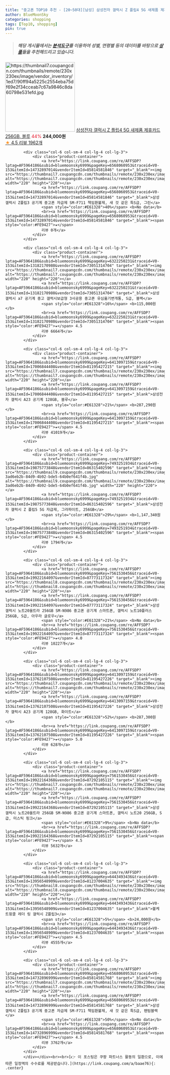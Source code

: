 ```yaml
---
title: "중고폰 TOP10 추천 - [20~50대][남성] 삼성전자 갤럭시 Z 플립4 5G 새제품 제휴카드 256GB, 블루"
author: BlueMoonSky
categories: shopping
tags: [Top10, shopping]
pin: true
---
```


> ##### 해당 게시물에서는 [**분석도구**](https://itemscout.io/)를 이용하여 **성별**, **연령별** 등의 데이터를 바탕으로 [**상품**](https://link.coupang.com/a/baae76)들을 추천해드리고 있습니다.
<div class="container"><div class="row">
            <div class="col-6 col-sm-4 col-lg-4 col-lg-3">
                <div class="product-container">
                    <a href="https://link.coupang.com/re/AFFSDP?lptag=AF5964186&subid=bluemoonsky6999&pageKey=7410157624&traceid=V0-153&itemId=20102284072&vendorItemId=86873044561" target="_blank"><img src="https://thumbnail7.coupangcdn.com/thumbnails/remote/230x230ex/image/vendor_inventory/1ed7/90ff94a5225c2554eba75df69e2f34cceab7c67a9846c8da60798e531efd.jpg" alt="https://thumbnail7.coupangcdn.com/thumbnails/remote/230x230ex/image/vendor_inventory/1ed7/90ff94a5225c2554eba75df69e2f34cceab7c67a9846c8da60798e531efd.jpg" width="220" height="220"></a>
                    <a href="https://link.coupang.com/re/AFFSDP?lptag=AF5964186&subid=bluemoonsky6999&pageKey=7410157624&traceid=V0-153&itemId=20102284072&vendorItemId=86873044561" target="_blank">삼성전자 갤럭시 Z 플립4 5G 새제품 제휴카드 256GB, 블루</a>
                    <span style="color:#E61328">44%</span> <b>244,000원</b>
                    <br><a href="https://link.coupang.com/re/AFFSDP?lptag=AF5964186&subid=bluemoonsky6999&pageKey=7410157624&traceid=V0-153&itemId=20102284072&vendorItemId=86873044561" target="_blank"><span style="color:#FE9427">★</span> 4.5
                    리뷰 1962개</a>
                </div>
            </div>
            
            <div class="col-6 col-sm-4 col-lg-4 col-lg-3">
                <div class="product-container">
                    <a href="https://link.coupang.com/re/AFFSDP?lptag=AF5964186&subid=bluemoonsky6999&pageKey=6568060953&traceid=V0-153&itemId=14732897014&vendorItemId=85814581846" target="_blank"><img src="https://thumbnail7.coupangcdn.com/thumbnails/remote/230x230ex/image/vendor_inventory/8a5e/f7e149a60180ecce04a41d884418d85b68ddb38c50d494f7031a535e3dea.jpg" alt="https://thumbnail7.coupangcdn.com/thumbnails/remote/230x230ex/image/vendor_inventory/8a5e/f7e149a60180ecce04a41d884418d85b68ddb38c50d494f7031a535e3dea.jpg" width="220" height="220"></a>
                    <a href="https://link.coupang.com/re/AFFSDP?lptag=AF5964186&subid=bluemoonsky6999&pageKey=6568060953&traceid=V0-153&itemId=14732897014&vendorItemId=85814581846" target="_blank">삼성 갤럭시 Z플립3 공기계 중고폰 자급제 SM-F711 책임환불제, 새 것 같은 특S급, 그린</a>
                    <span style="color:#E61328">40%</span> <b>No data</b>
                    <br><a href="https://link.coupang.com/re/AFFSDP?lptag=AF5964186&subid=bluemoonsky6999&pageKey=6568060953&traceid=V0-153&itemId=14732897014&vendorItemId=85814581846" target="_blank"><span style="color:#FE9427">★</span> 
                    리뷰 0개</a>
                </div>
            </div>
            
            <div class="col-6 col-sm-4 col-lg-4 col-lg-3">
                <div class="product-container">
                    <a href="https://link.coupang.com/re/AFFSDP?lptag=AF5964186&subid=bluemoonsky6999&pageKey=6322250231&traceid=V0-153&itemId=13182170980&vendorItemId=73051314704" target="_blank"><img src="https://thumbnail7.coupangcdn.com/thumbnails/remote/230x230ex/image/vendor_inventory/9a6e/2879e2dad036bd32330b85f05f3aad4f290bdefcbb5e1614d5ca5ba23a5e.jpg" alt="https://thumbnail7.coupangcdn.com/thumbnails/remote/230x230ex/image/vendor_inventory/9a6e/2879e2dad036bd32330b85f05f3aad4f290bdefcbb5e1614d5ca5ba23a5e.jpg" width="220" height="220"></a>
                    <a href="https://link.coupang.com/re/AFFSDP?lptag=AF5964186&subid=bluemoonsky6999&pageKey=6322250231&traceid=V0-153&itemId=13182170980&vendorItemId=73051314704" target="_blank">삼성 갤럭시 a7 공기계 중고 갤럭시보급형 3사공용 중고폰 유심옮기변개통, S급, 블랙</a>
                    <span style="color:#E61328">16%</span> <b>115,000원</b>
                    <br><a href="https://link.coupang.com/re/AFFSDP?lptag=AF5964186&subid=bluemoonsky6999&pageKey=6322250231&traceid=V0-153&itemId=13182170980&vendorItemId=73051314704" target="_blank"><span style="color:#FE9427">★</span> 4.5
                    리뷰 6664개</a>
                </div>
            </div>
            
            <div class="col-6 col-sm-4 col-lg-4 col-lg-3">
                <div class="product-container">
                    <a href="https://link.coupang.com/re/AFFSDP?lptag=AF5964186&subid=bluemoonsky6999&pageKey=6413097159&traceid=V0-153&itemId=17006844408&vendorItemId=81195427215" target="_blank"><img src="https://thumbnail7.coupangcdn.com/thumbnails/remote/230x230ex/image/vendor_inventory/c464/fb9f89e74f54d873d5261c543cc665c8f435236d7e09f42ac85b7e18e503.jpg" alt="https://thumbnail7.coupangcdn.com/thumbnails/remote/230x230ex/image/vendor_inventory/c464/fb9f89e74f54d873d5261c543cc665c8f435236d7e09f42ac85b7e18e503.jpg" width="220" height="220"></a>
                    <a href="https://link.coupang.com/re/AFFSDP?lptag=AF5964186&subid=bluemoonsky6999&pageKey=6413097159&traceid=V0-153&itemId=17006844408&vendorItemId=81195427215" target="_blank">삼성전자 갤럭시 A23 공기계 128GB, 블루</a>
                    <span style="color:#E61328">21%</span> <b>287,290원</b>
                    <br><a href="https://link.coupang.com/re/AFFSDP?lptag=AF5964186&subid=bluemoonsky6999&pageKey=6413097159&traceid=V0-153&itemId=17006844408&vendorItemId=81195427215" target="_blank"><span style="color:#FE9427">★</span> 4.5
                    리뷰 41019개</a>
                </div>
            </div>
            
            <div class="col-6 col-sm-4 col-lg-4 col-lg-3">
                <div class="product-container">
                    <a href="https://link.coupang.com/re/AFFSDP?lptag=AF5964186&subid=bluemoonsky6999&pageKey=7493251934&traceid=V0-153&itemId=19875773848&vendorItemId=86315402596" target="_blank"><img src="https://thumbnail9.coupangcdn.com/thumbnails/remote/230x230ex/image/retail/images/558849002178448-3ad6eb2b-84d9-4b92-bde5-64b0ef641f4b.jpg" alt="https://thumbnail9.coupangcdn.com/thumbnails/remote/230x230ex/image/retail/images/558849002178448-3ad6eb2b-84d9-4b92-bde5-64b0ef641f4b.jpg" width="220" height="220"></a>
                    <a href="https://link.coupang.com/re/AFFSDP?lptag=AF5964186&subid=bluemoonsky6999&pageKey=7493251934&traceid=V0-153&itemId=19875773848&vendorItemId=86315402596" target="_blank">삼성전자 갤럭시 Z 플립5 5G 자급제, 그라파이트, 256GB</a>
                    <span style="color:#E61328">29%</span> <b>1,147,340원</b>
                    <br><a href="https://link.coupang.com/re/AFFSDP?lptag=AF5964186&subid=bluemoonsky6999&pageKey=7493251934&traceid=V0-153&itemId=19875773848&vendorItemId=86315402596" target="_blank"><span style="color:#FE9427">★</span> 4.5
                    리뷰 1794개</a>
                </div>
            </div>
            
            <div class="col-6 col-sm-4 col-lg-4 col-lg-3">
                <div class="product-container">
                    <a href="https://link.coupang.com/re/AFFSDP?lptag=AF5964186&subid=bluemoonsky6999&pageKey=7561530456&traceid=V0-153&itemId=19922164097&vendorItemId=87773117324" target="_blank"><img src="https://thumbnail8.coupangcdn.com/thumbnails/remote/230x230ex/image/vendor_inventory/8e2c/1d86a7da98b303d3b494d173237685ce4b5d3e2333eb5232b1fd9f0fe5ef.jpg" alt="https://thumbnail8.coupangcdn.com/thumbnails/remote/230x230ex/image/vendor_inventory/8e2c/1d86a7da98b303d3b494d173237685ce4b5d3e2333eb5232b1fd9f0fe5ef.jpg" width="220" height="220"></a>
                    <a href="https://link.coupang.com/re/AFFSDP?lptag=AF5964186&subid=bluemoonsky6999&pageKey=7561530456&traceid=V0-153&itemId=19922164097&vendorItemId=87773117324" target="_blank">삼성 갤럭시 노트20울트라 256GB SM-N986 중고폰 공기계 스마트폰, 갤럭시 노트10플러스 256GB, S급, 아우라 글로우</a>
                    <span style="color:#E61328">21%</span> <b>No data</b>
                    <br><a href="https://link.coupang.com/re/AFFSDP?lptag=AF5964186&subid=bluemoonsky6999&pageKey=7561530456&traceid=V0-153&itemId=19922164097&vendorItemId=87773117324" target="_blank"><span style="color:#FE9427">★</span> 4.0
                    리뷰 10227개</a>
                </div>
            </div>
            
            <div class="col-6 col-sm-4 col-lg-4 col-lg-3">
                <div class="product-container">
                    <a href="https://link.coupang.com/re/AFFSDP?lptag=AF5964186&subid=bluemoonsky6999&pageKey=6413097159&traceid=V0-153&itemId=13762107508&vendorItemId=81195427226" target="_blank"><img src="https://thumbnail7.coupangcdn.com/thumbnails/remote/230x230ex/image/vendor_inventory/c464/fb9f89e74f54d873d5261c543cc665c8f435236d7e09f42ac85b7e18e503.jpg" alt="https://thumbnail7.coupangcdn.com/thumbnails/remote/230x230ex/image/vendor_inventory/c464/fb9f89e74f54d873d5261c543cc665c8f435236d7e09f42ac85b7e18e503.jpg" width="220" height="220"></a>
                    <a href="https://link.coupang.com/re/AFFSDP?lptag=AF5964186&subid=bluemoonsky6999&pageKey=6413097159&traceid=V0-153&itemId=13762107508&vendorItemId=81195427226" target="_blank">삼성전자 갤럭시 A23 공기계 128GB, 화이트</a>
                    <span style="color:#E61328">52%</span> <b>287,300원</b>
                    <br><a href="https://link.coupang.com/re/AFFSDP?lptag=AF5964186&subid=bluemoonsky6999&pageKey=6413097159&traceid=V0-153&itemId=13762107508&vendorItemId=81195427226" target="_blank"><span style="color:#FE9427">★</span> 5.0
                    리뷰 628개</a>
                </div>
            </div>
            
            <div class="col-6 col-sm-4 col-lg-4 col-lg-3">
                <div class="product-container">
                    <a href="https://link.coupang.com/re/AFFSDP?lptag=AF5964186&subid=bluemoonsky6999&pageKey=7561530456&traceid=V0-153&itemId=19922164368&vendorItemId=87292105115" target="_blank"><img src="https://thumbnail7.coupangcdn.com/thumbnails/remote/230x230ex/image/vendor_inventory/5a24/a0e43aac10f67b4c83d8e449d8b157d31f73787178e8cd7af736c56b68c8.jpg" alt="https://thumbnail7.coupangcdn.com/thumbnails/remote/230x230ex/image/vendor_inventory/5a24/a0e43aac10f67b4c83d8e449d8b157d31f73787178e8cd7af736c56b68c8.jpg" width="220" height="220"></a>
                    <a href="https://link.coupang.com/re/AFFSDP?lptag=AF5964186&subid=bluemoonsky6999&pageKey=7561530456&traceid=V0-153&itemId=19922164368&vendorItemId=87292105115" target="_blank">삼성 갤럭시 노트20울트라 256GB SM-N986 중고폰 공기계 스마트폰, 갤럭시 노트20 256GB, S급, 미스틱 핑크</a>
                    <span style="color:#E61328">9%</span> <b>No data</b>
                    <br><a href="https://link.coupang.com/re/AFFSDP?lptag=AF5964186&subid=bluemoonsky6999&pageKey=7561530456&traceid=V0-153&itemId=19922164368&vendorItemId=87292105115" target="_blank"><span style="color:#FE9427">★</span> 4.5
                    리뷰 5632개</a>
                </div>
            </div>
            
            <div class="col-6 col-sm-4 col-lg-4 col-lg-3">
                <div class="product-container">
                    <a href="https://link.coupang.com/re/AFFSDP?lptag=AF5964186&subid=bluemoonsky6999&pageKey=6443493436&traceid=V0-153&itemId=13956548909&vendorItemId=81237004635" target="_blank"><img src="https://thumbnail8.coupangcdn.com/thumbnails/remote/230x230ex/image/vendor_inventory/350e/a8d8b4d9f99778faaf53993d08fa11783ea9711e9e720c1a795e3e35c52f.jpg" alt="https://thumbnail8.coupangcdn.com/thumbnails/remote/230x230ex/image/vendor_inventory/350e/a8d8b4d9f99778faaf53993d08fa11783ea9711e9e720c1a795e3e35c52f.jpg" width="220" height="220"></a>
                    <a href="https://link.coupang.com/re/AFFSDP?lptag=AF5964186&subid=bluemoonsky6999&pageKey=6443493436&traceid=V0-153&itemId=13956548909&vendorItemId=81237004635" target="_blank">볼케 트윙클 레더 링 갤럭시 Z플립3</a>
                    <span style="color:#E61328">5%</span> <b>24,000원</b>
                    <br><a href="https://link.coupang.com/re/AFFSDP?lptag=AF5964186&subid=bluemoonsky6999&pageKey=6443493436&traceid=V0-153&itemId=13956548909&vendorItemId=81237004635" target="_blank"><span style="color:#FE9427">★</span> 4.5
                    리뷰 4555개</a>
                </div>
            </div>
            
            <div class="col-6 col-sm-4 col-lg-4 col-lg-3">
                <div class="product-container">
                    <a href="https://link.coupang.com/re/AFFSDP?lptag=AF5964186&subid=bluemoonsky6999&pageKey=6568060953&traceid=V0-153&itemId=14732896999&vendorItemId=85814581768" target="_blank"><img src="https://thumbnail7.coupangcdn.com/thumbnails/remote/230x230ex/image/vendor_inventory/8a5e/f7e149a60180ecce04a41d884418d85b68ddb38c50d494f7031a535e3dea.jpg" alt="https://thumbnail7.coupangcdn.com/thumbnails/remote/230x230ex/image/vendor_inventory/8a5e/f7e149a60180ecce04a41d884418d85b68ddb38c50d494f7031a535e3dea.jpg" width="220" height="220"></a>
                    <a href="https://link.coupang.com/re/AFFSDP?lptag=AF5964186&subid=bluemoonsky6999&pageKey=6568060953&traceid=V0-153&itemId=14732896999&vendorItemId=85814581768" target="_blank">삼성 갤럭시 Z플립3 공기계 중고폰 자급제 SM-F711 책임환불제, 새 것 같은 특S급, 팬텀블랙</a>
                    <span style="color:#E61328">50%</span> <b>No data</b>
                    <br><a href="https://link.coupang.com/re/AFFSDP?lptag=AF5964186&subid=bluemoonsky6999&pageKey=6568060953&traceid=V0-153&itemId=14732896999&vendorItemId=85814581768" target="_blank"><span style="color:#FE9427">★</span> 4.5
                    리뷰 3762개</a>
                </div>
            </div>
            </div></div><br><br>[👉 이 포스팅은 쿠팡 파트너스 활동의 일환으로, 이에 따른 일정액의 수수료를 제공받습니다.](https://link.coupang.com/a/baae76){: .center}